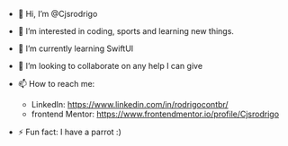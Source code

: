 - 👋 Hi, I’m @Cjsrodrigo
  
- 👀 I’m interested in coding, sports and learning new things.

- 🌱 I’m currently learning SwiftUI 
  
- 💞️ I’m looking to collaborate on any help I can give
  
- 📫 How to reach me:
  - LinkedIn: https://www.linkedin.com/in/rodrigocontbr/
  - frontend Mentor: https://www.frontendmentor.io/profile/Cjsrodrigo
  
- ⚡ Fun fact: I have a parrot :)

<!---
Cjsrodrigo/Cjsrodrigo is a ✨ special ✨ repository because its `README.md` (this file) appears on your GitHub profile.
You can click the Preview link to take a look at your changes.
--->
